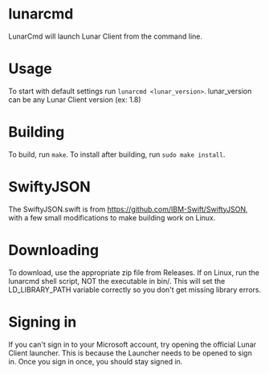 # lunarcmd
LunarCmd will launch Lunar Client from the command line.
# Usage
To start with default settings run `lunarcmd <lunar_version>`. lunar_version can be any Lunar Client version (ex: 1.8)
# Building
To build, run `make`. To install after building, run `sudo make install`.
# SwiftyJSON
The SwiftyJSON.swift is from https://github.com/IBM-Swift/SwiftyJSON, with a few small modifications to make building work on Linux.
# Downloading
To download, use the appropriate zip file from Releases. If on Linux, run the lunarcmd shell script, NOT the executable in bin/. This will set the LD_LIBRARY_PATH variable correctly so you don't get missing library errors.
# Signing in
If you can't sign in to your Microsoft account, try opening the official Lunar Client launcher. This is because the Launcher needs to be opened to sign in. Once you sign in once, you should stay signed in.
